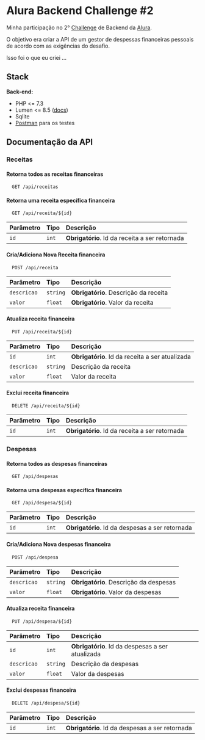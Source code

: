 
# Alura Backend Challenge \#2

Minha participação no 2° [Challenge](https://www.alura.com.br/challenges/back-end-2) de Backend da [Alura](https://www.alura.com.br).

O objetivo era criar a API de um gestor de despessas financeiras pessoais de acordo com as exigências do desafio.

Isso foi o que eu criei ...
## Stack


**Back-end:** 

- PHP <= 7.3
- Lumen <= 8.5 ([docs](https://lumen.laravel.com/docs/8.x))
- Sqlite
- [Postman](https://www.postman.com/) para os testes
## Documentação da API

### **Receitas**

#### Retorna todos as receitas financeiras

```http
  GET /api/receitas
```

#### Retorna uma receita específica financeira

```http
  GET /api/receita/${id}
```

| Parâmetro   | Tipo       | Descrição                                      |
| :---------- | :--------- | :----------------------------------            |
| `id`        | `int`      | **Obrigatório**. Id da receita a ser retornada |

#### Cria/Adiciona Nova Receita financeira

```http
  POST /api/receita
```

| Parâmetro   | Tipo       | Descrição                              |
| :---------- | :--------- | :----------------------------------    |
| `descricao` | `string`   | **Obrigatório**. Descrição da receita  |
| `valor`     | `float`    | **Obrigatório**. Valor da receita      |

#### Atualiza receita financeira

```http
  PUT /api/receita/${id}
```

| Parâmetro   | Tipo       | Descrição                                       |
| :---------- | :--------- | :------------------------------------------     |
| `id`        | `int`      | **Obrigatório**. Id da receita a ser atualizada |
| `descricao` | `string`   | Descrição da receita                            |
| `valor`     | `float`    | Valor da receita                                |

#### Exclui receita financeira

```http
  DELETE /api/receita/${id}
```

| Parâmetro   | Tipo       | Descrição                                       |
| :---------- | :--------- | :------------------------------------------     |
| `id`        | `int`      | **Obrigatório**. Id da receita a ser retornada  |


### **Despesas**

#### Retorna todos as despesas financeiras

```http
  GET /api/despesas
```

#### Retorna uma despesas específica financeira

```http
  GET /api/despesa/${id}
```

| Parâmetro   | Tipo       | Descrição                                       |
| :---------- | :--------- | :----------------------------------             |
| `id`        | `int`      | **Obrigatório**. Id da despesas a ser retornada |

#### Cria/Adiciona Nova despesas financeira

```http
  POST /api/despesa
```

| Parâmetro   | Tipo       | Descrição                               |
| :---------- | :--------- | :----------------------------------     |
| `descricao` | `string`   | **Obrigatório**. Descrição da despesas  |
| `valor`     | `float`    | **Obrigatório**. Valor da despesas      |

#### Atualiza receita financeira

```http
  PUT /api/despesa/${id}
```

| Parâmetro   | Tipo       | Descrição                                        |
| :---------- | :--------- | :------------------------------------------      |
| `id`        | `int`      | **Obrigatório**. Id da despesas a ser atualizada |
| `descricao` | `string`   | Descrição da despesas                            |
| `valor`     | `float`    | Valor da despesas                                |

#### Exclui despesas financeira

```http
  DELETE /api/despesa/${id}
```

| Parâmetro   | Tipo       | Descrição                                       |
| :---------- | :--------- | :------------------------------------------     |
| `id`        | `int`      | **Obrigatório**. Id da despesas a ser retornada | 
